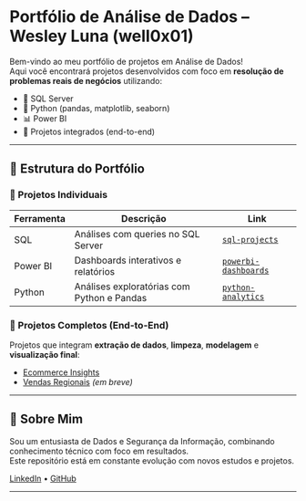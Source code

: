 # Portfólio de Análise de Dados – Wesley Luna (well0x01)

Bem-vindo ao meu portfólio de projetos em Análise de Dados!  
Aqui você encontrará projetos desenvolvidos com foco em **resolução de problemas reais de negócios** utilizando:

- 🐘 SQL Server
- 🐍 Python (pandas, matplotlib, seaborn)
- 📊 Power BI
- 🧠 Projetos integrados (end-to-end)

---

## 📁 Estrutura do Portfólio

### 🔹 Projetos Individuais
| Ferramenta | Descrição | Link |
|-----------|-----------|------|
| SQL        | Análises com queries no SQL Server | [`sql-projects`](./sql-projects) |
| Power BI   | Dashboards interativos e relatórios | [`powerbi-dashboards`](./powerbi-dashboards) |
| Python     | Análises exploratórias com Python e Pandas | [`python-analytics`](./python-analytics) |

### 🔸 Projetos Completos (End-to-End)
Projetos que integram **extração de dados**, **limpeza**, **modelagem** e **visualização final**:

- [Ecommerce Insights](./end-to-end-projects/ecommerce-insights)
- [Vendas Regionais](./end-to-end-projects/vendas-regionais) *(em breve)*

---

## 📌 Sobre Mim

Sou um entusiasta de Dados e Segurança da Informação, combinando conhecimento técnico com foco em resultados.  
Este repositório está em constante evolução com novos estudos e projetos.

[LinkedIn](https://www.linkedin.com/in/well0x01) • [GitHub](https://github.com/well0x01)

---
